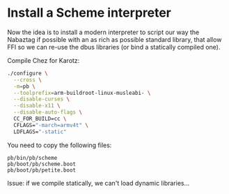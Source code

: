 # Install a Scheme interpreter

Now the idea is to install a modern interpreter to script our way the Nabaztag if possible
with an as rich as possible standard library, that allow FFI so we can re-use the dbus libraries (or bind a statically compiled one).

Compile Chez for Karotz:

```bash
./configure \
  --cross \
  -m=pb \
  --toolprefix=arm-buildroot-linux-musleabi- \
  --disable-curses \
  --disable-x11 \
  --disable-auto-flags \
  CC_FOR_BUILD=cc \
  CFLAGS="-march=armv4t" \
  LDFLAGS="-static"
```

You need to copy the following files:

```
pb/bin/pb/scheme
pb/boot/pb/scheme.boot
pb/boot/pb/petite.boot
```

Issue: if we compile statically, we can't load dynamic libraries...
